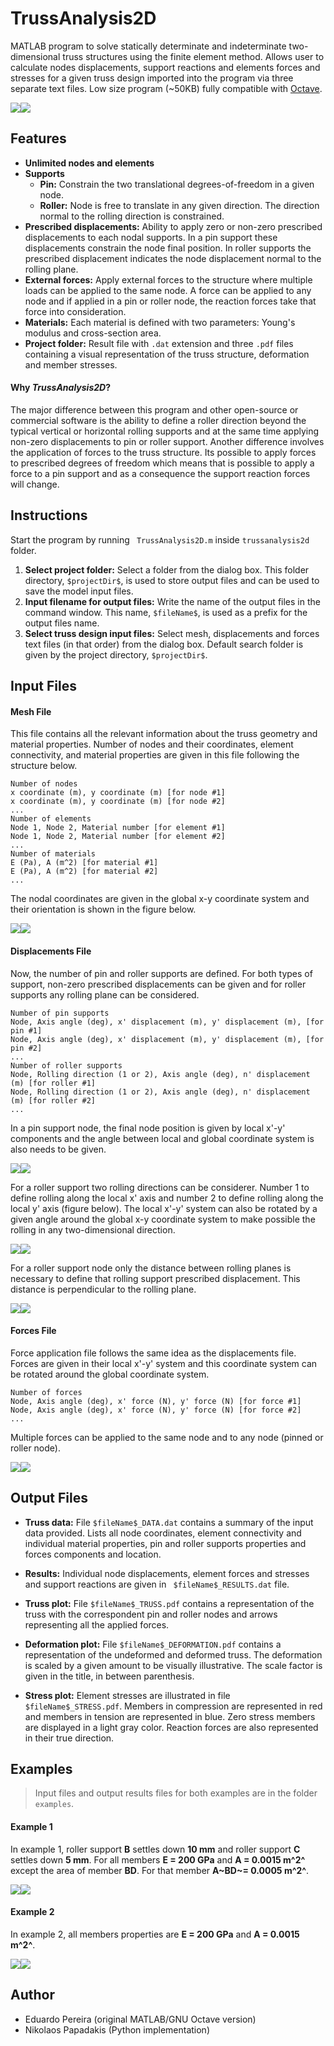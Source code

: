 # TrussAnalysis2D

MATLAB program to solve statically determinate and indeterminate two-dimensional truss structures using the finite element method. Allows user to calculate nodes displacements, support reactions and elements forces and stresses for a given truss design imported into the program via three separate text files. Low size program (~50KB) fully compatible with [Octave](https://www.gnu.org/software/octave/).

![](/readme_images/rm_introexample_light.svg#gh-light-mode-only)![](/readme_images/rm_introexample_dark.svg#gh-dark-mode-only)



## Features

- **Unlimited nodes and elements**
- **Supports**
    - **Pin:** Constrain the two translational degrees-of-freedom in a given node.
    - **Roller:** Node is free to translate in any given direction. The direction normal to the rolling direction is constrained.
- **Prescribed displacements:** Ability to apply zero or non-zero prescribed displacements to each nodal supports. In a pin support these displacements constrain the node final position. In roller supports the prescribed displacement indicates the node displacement normal to the rolling plane.
- **External forces:** Apply external forces to the structure where multiple loads can be applied to the same node. A force can be applied to any node and if applied in a pin or roller node, the reaction forces take that force into consideration.
- **Materials:** Each material is defined with two parameters: Young's modulus and cross-section area.
- **Project folder:** Result file with `.dat` extension and three `.pdf` files containing a visual representation of the truss structure, deformation and member stresses.



#### Why _TrussAnalysis2D_?

The major difference between this program and other open-source or commercial software is the ability to define a roller direction beyond the typical vertical or horizontal rolling supports and at the same time applying non-zero displacements to pin or roller support. Another difference involves the application of forces to the truss structure.  Its possible to apply forces to prescribed degrees of freedom which means that is possible to apply a force to a pin support and as a consequence the support reaction forces will change.



## Instructions

Start the program by running ` TrussAnalysis2D.m` inside `trussanalysis2d` folder.

1. **Select project folder:** Select a folder from the dialog box.  This folder directory, `$projectDir$`, is used to store output files and can be used to save the model input files.
2. **Input filename for output files:** Write the name of the output files in the command window. This name, `$fileName$`, is used as a prefix for the output files name.
3. **Select truss design input files:** Select mesh, displacements and forces text files (in that order) from the dialog box. Default search folder is given by the project directory, `$projectDir$`.



## Input Files

#### Mesh File

This file contains all the relevant information about the truss geometry and material properties. Number of nodes and their coordinates, element connectivity, and material properties are given in this file following the structure below. 

```text
Number of nodes
x coordinate (m), y coordinate (m) [for node #1]
x coordinate (m), y coordinate (m) [for node #2]
...
Number of elements
Node 1, Node 2, Material number [for element #1]
Node 1, Node 2, Material number [for element #2]
...
Number of materials
E (Pa), A (m^2) [for material #1]
E (Pa), A (m^2) [for material #2]
...
```

The nodal coordinates are given in the global x-y coordinate system and their orientation is shown in the figure below.

![](/readme_images/rm_node_coordinate_system_light.svg#gh-light-mode-only)![](/readme_images/rm_node_coordinate_system_dark.svg#gh-dark-mode-only)

#### Displacements File

Now, the number of pin and roller supports are defined. For both types of support, non-zero prescribed displacements can be given and for roller supports any rolling plane can be considered.

```text
Number of pin supports
Node, Axis angle (deg), x' displacement (m), y' displacement (m), [for pin #1]
Node, Axis angle (deg), x' displacement (m), y' displacement (m), [for pin #2]
...
Number of roller supports
Node, Rolling direction (1 or 2), Axis angle (deg), n' displacement (m) [for roller #1]
Node, Rolling direction (1 or 2), Axis angle (deg), n' displacement (m) [for roller #2]
...
```

In a pin support node, the final node position is given by local x'-y' components and the angle between local and global coordinate system is also needs to be given.

![](/readme_images/rm_pin_displacement_light.svg#gh-light-mode-only)![](/readme_images/rm_pin_displacement_dark.svg#gh-dark-mode-only)

For a roller support two rolling directions can be considerer. Number 1 to define rolling along the local x' axis and number 2 to define rolling along the local y' axis (figure below). The local x'-y' system can also be rotated by a given angle around the global x-y coordinate system to make possible the rolling in any two-dimensional direction.

![](/readme_images/rm_roller_direction_light.svg#gh-light-mode-only)![](/readme_images/rm_roller_direction_dark.svg#gh-dark-mode-only)

For a roller support node only the distance between rolling planes is necessary to define that rolling support prescribed displacement. This distance is perpendicular to the rolling plane.

![](/readme_images/rm_roller_displacement_light.svg#gh-light-mode-only)![](/readme_images/rm_roller_displacement_dark.svg#gh-dark-mode-only)

#### Forces File

Force application file follows the same idea as the displacements file. Forces are given in their local x'-y' system and this coordinate system can be rotated around the global coordinate system. 

```text
Number of forces
Node, Axis angle (deg), x' force (N), y' force (N) [for force #1]
Node, Axis angle (deg), x' force (N), y' force (N) [for force #2]
...
```

Multiple forces can be applied to the same node and to any node (pinned or roller node).

![](/readme_images/rm_force_components_light.svg#gh-light-mode-only)![](/readme_images/rm_force_components_dark.svg#gh-dark-mode-only)



## Output Files

- **Truss data:** File `$fileName$_DATA.dat` contains a summary of the input data provided. Lists all node coordinates, element connectivity and individual material properties, pin and roller supports properties and forces components and location. 

- **Results:** Individual node displacements, element forces and stresses and support reactions are given in ` $fileName$_RESULTS.dat` file.

- **Truss plot:** File `$fileName$_TRUSS.pdf` contains a representation of the truss with the correspondent pin and roller nodes and arrows representing all the applied forces.

- **Deformation plot:** File `$fileName$_DEFORMATION.pdf` contains a representation of the undeformed and deformed truss. The deformation  is scaled by a given amount to be visually illustrative. The scale factor is given in the title, in between parenthesis. 

- **Stress plot:** Element stresses are illustrated in file `$fileName$_STRESS.pdf`. Members in compression are represented in red and members in tension are represented in blue. Zero stress members are displayed in a light gray color.  Reaction forces are also represented in their true direction.



## Examples

> Input files and output results files for both examples are in the folder `examples`.

#### Example 1

In example 1, roller support **B** settles down **10 mm** and roller support **C** settles down **5 mm**. For all members **E = 200 GPa** and **A = 0.0015 m^2^** except the area of member **BD**. For that member **A~BD~= 0.0005 m^2^**. 

![](/readme_images/rm_example1_light.svg#gh-light-mode-only)![](/readme_images/rm_example1_dark.svg#gh-dark-mode-only)

#### Example 2

In example 2, all members properties are **E = 200 GPa** and **A = 0.0015 m^2^**.

![](/readme_images/rm_example2_light.svg#gh-light-mode-only)![](/readme_images/rm_example2_dark.svg#gh-dark-mode-only)



## Author

- Eduardo Pereira (original MATLAB/GNU Octave version)
- Nikolaos Papadakis (Python implementation)